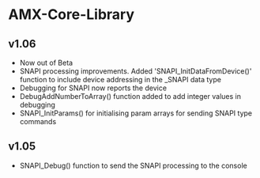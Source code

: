 AMX-Core-Library
================

v1.06
----------------

- Now out of Beta
- SNAPI processing improvements. Added 'SNAPI_InitDataFromDevice()' function to include device addressing in the _SNAPI data type
- Debugging for SNAPI now reports the device
- DebugAddNumberToArray() function added to add integer values in debugging
- SNAPI_InitParams() for initialising param arrays for sending SNAPI type commands

v1.05
----------------
- SNAPI_Debug() function to send the SNAPI processing to the console
